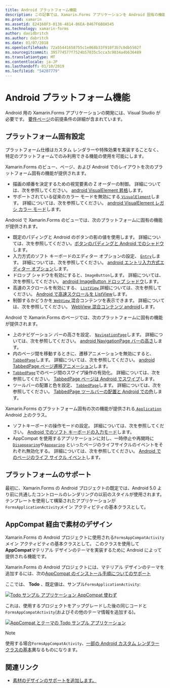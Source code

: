 ```yaml
---
title: Android プラットフォーム機能
description: この記事では、Xamarin.Forms アプリケーションを Android 固有の機能を追加する方法について説明します。
ms.prod: xamarin
ms.assetid: E24168F3-0138-4814-86EA-B467F6B8A545
ms.technology: xamarin-forms
author: davidbritch
ms.author: dabritch
ms.date: 01/07/2018
ms.openlocfilehash: 72a55441658755c1e068b33f910f3b7c0db5502f
ms.sourcegitcommit: 395774577f7524b57035c5cca3c9034a4b636489
ms.translationtype: MT
ms.contentlocale: ja-JP
ms.lasthandoff: 01/10/2019
ms.locfileid: "54207779"
---
```

# <a name="android-platform-features"></a>Android プラットフォーム機能

Android 用の Xamarin.Forms アプリケーションの開発には、Visual Studio が必要です。 [要件ページ](~/xamarin-forms/get-started/installation.md)の前提条件の詳細が含まれています。

## <a name="platform-specifics"></a>プラットフォーム固有設定

プラットフォーム仕様はカスタム レンダラーや特殊効果を実装することなく、特定のプラットフォームでのみ利用できる機能の使用を可能にします。

Xamarin.Forms のビュー、ページ、および Android でのレイアウトを次のプラットフォーム固有の機能が提供されます。

- 描画の順番を決定するための視覚要素の Z オーダーの制御。 詳細については、次を参照してください。 [android VisualElement 昇格](visualelement-elevation.md)します。
- サポートされている従来のカラー モードを無効にする[ `VisualElement`](xref:Xamarin.Forms.VisualElement)します。 詳細については、次を参照してください。 [android VisualElement レガシ カラー モード](legacy-color-mode.md)します。

Android で Xamarin.Forms のビューでは、次のプラットフォームに固有の機能が提供されます。

- 既定のパディングと Android のボタンの影の値を使用します。 詳細については、次を参照してください。[ボタンのパディングと Android でのシャドウ](button-padding-shadow.md)します。
- 入力方式のソフト キーボードのエディター オプションの設定、 [ `Entry`](xref:Xamarin.Forms.Entry)します。 詳細については、次を参照してください。 [android エントリ入力方式エディター オプション](entry-ime-options.md)します。
- ドロップ シャドウを有効にすると、`ImageButton`します。 詳細については、次を参照してください。 [android ImageButton ドロップ シャドウ](imagebutton-drop-shadow.md)します。
- 高速のスクロールを有効にする、 [ `ListView` ](xref:Xamarin.Forms.ListView)詳細については、次を参照してください。 [Android で高速スクロールを ListView](listview-fast-scrolling.md)します。
- 制御するかどうかを[ `WebView` ](xref:Xamarin.Forms.WebView)混合コンテンツを表示できます。 詳細については、次を参照してください。 [WebView 混合コンテンツ android](webview-mixed-content.md)します。

Android で Xamarin.Forms のページでは、次のプラットフォームに固有の機能が提供されます。

- 上のナビゲーション バーの高さを設定、 [ `NavigationPage`](xref:Xamarin.Forms.NavigationPage)します。 詳細については、次を参照してください。 [android NavigationPage バーの高さ](navigationpage-bar-height.md)します。
- 内のページ間を移動するときに、遷移アニメーションを無効にすると、 [ `TabbedPage`](xref:Xamarin.Forms.TabbedPage)します。 詳細については、次を参照してください。 [android TabbedPage ページ遷移アニメーション](tabbedpage-transition-animations.md)します。
- [`TabbedPage`](xref:Xamarin.Forms.TabbedPage)でのページ間のスワイプ操作の有効化。 詳細については、次を参照してください。 [TabbedPage ページは Android でスワイプ](tabbedpage-page-swiping.md)します。
- ツールバーの配置と色を設定、 [ `TabbedPage`](xref:Xamarin.Forms.TabbedPage)します。 詳細については、次を参照してください。 [TabbedPage ツールバーの配置と Android での色](tabbedpage-toolbar-placement-color.md)します。

Xamarin.Forms のプラットフォーム固有の次の機能が提供される[ `Application` ](xref:Xamarin.Forms.Application) Android 上のクラス。

- ソフトキーボードの操作モードの設定。 詳細については、次を参照してください。 [Android でのソフト キーボードの入力モード](soft-keyboard-input-mode.md)します。
- AppCompat を使用するアプリケーションに対し、一時停止や再開時に [`Disappearing`](xref:Xamarin.Forms.Page.Appearing)や[`Appearing`](xref:Xamarin.Forms.Page.Appearing) といったぺージのライフサイクルのイベントをそれぞれ無効化する。 詳細については、次を参照してください。 [Android でのページのライフ サイクル イベント](page-lifecycle-events.md)します。

## <a name="platform-support"></a>プラットフォームのサポート

最初に、Xamarin.Forms の Android プロジェクトの既定では、Android 5.0 より前に共通したコントロールのレンダリングの以前のスタイルが使用されます。 テンプレートを使用して構築されたアプリケーションが`FormsApplicationActivity`メイン アクティビティの基本クラスとして。

## <a name="material-design-via-appcompat"></a>AppCompat 経由で素材のデザイン

Xamarin.Forms の Android プロジェクトに使用される`FormsAppCompatActivity`メイン アクティビティの基本クラスとして。 このクラスを使用して**AppCompat**マテリアル デザインのテーマを実装するために Android によって提供される機能です。

Xamarin.Forms の Android プロジェクトには、マテリアル デザインのテーマを追加するには、次の[AppCompat のインストール手順についてのサポート](appcompat-material-design.md)

ここでは、 **Todo** 、既定値は、サンプル`FormsApplicationActivity`:

[![](images/before-appcompat-sml.png "Todo サンプル アプリケーション AppCompat 使わず")](images/before-appcompat.png#lightbox "AppCompat なしの Todo サンプル アプリケーション")

これは、使用するプロジェクトをアップグレードした後の同じコードと`FormsAppCompatActivity`(およびその他のテーマ情報を追加する)。

[![](images/post-appcompat-sml.png "AppCompat とテーマの Todo サンプル アプリケーション")](images/post-appcompat.png#lightbox "AppCompat とテーマの Todo サンプル アプリケーション")

> [!NOTE]
> 使用する場合`FormsAppCompatActivity`、[一部の Android カスタム レンダラー クラスの基本](~/xamarin-forms/app-fundamentals/custom-renderer/renderers.md)異なるものになります。

## <a name="related-links"></a>関連リンク

- [素材のデザインのサポートを追加します。](appcompat-material-design.md)
